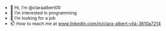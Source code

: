- 👋 Hi, I’m @claraalbert00
- 👀 I’m interested in programming
- 💞️ I’m looking for a job
- 📫 How to reach me at www.linkedin.com/in/clara-albert-vilá-3610a7214

<!---
claraalbert00/claraalbert00 is a ✨ special ✨ repository because its `README.md` (this file) appears on your GitHub profile.
You can click the Preview link to take a look at your changes.
--->
